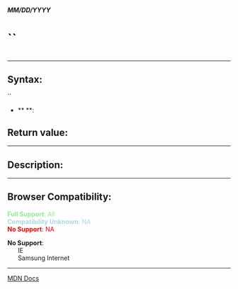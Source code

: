 ##### MM/DD/YYYY
# ``

```js

```

---

## Syntax:
``

* ** **:  

## Return value:


---

## Description:


---

## Browser Compatibility:
<span style="color: lightgreen">**Full Support**: All</span>  
<span style="color: lightblue">**Compatibility Unknown**: NA</span>  
<span style="color: red">**No Support**: NA</span>

<span style="color: ">**No Support**:  
  &nbsp; &nbsp; &nbsp; IE  
  &nbsp; &nbsp; &nbsp; Samsung Internet  
</span>

---

[MDN Docs](https://developer.mozilla.org/en-US/docs/Web/JavaScript/Reference/Global_Objects/Atomics/or)